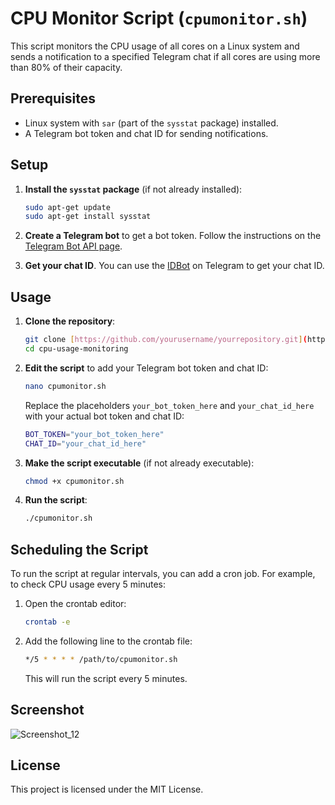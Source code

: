 # CPU Monitor Script (`cpumonitor.sh`)

This script monitors the CPU usage of all cores on a Linux system and sends a notification to a specified Telegram chat if all cores are using more than 80% of their capacity.

## Prerequisites

- Linux system with `sar` (part of the `sysstat` package) installed.
- A Telegram bot token and chat ID for sending notifications.

## Setup

1. **Install the `sysstat` package** (if not already installed):

    ```sh
    sudo apt-get update
    sudo apt-get install sysstat
    ```

2. **Create a Telegram bot** to get a bot token. Follow the instructions on the [Telegram Bot API page](https://core.telegram.org/bots).

3. **Get your chat ID**. You can use the [IDBot](https://telegram.me/myidbot) on Telegram to get your chat ID.

## Usage

1. **Clone the repository**:

    ```sh
    git clone [https://github.com/yourusername/yourrepository.git](https://github.com/mughu94/cpu-usage-monitoring.git)
    cd cpu-usage-monitoring
    ```

2. **Edit the script** to add your Telegram bot token and chat ID:

    ```sh
    nano cpumonitor.sh
    ```

    Replace the placeholders `your_bot_token_here` and `your_chat_id_here` with your actual bot token and chat ID:

    ```sh
    BOT_TOKEN="your_bot_token_here"
    CHAT_ID="your_chat_id_here"
    ```

3. **Make the script executable** (if not already executable):

    ```sh
    chmod +x cpumonitor.sh
    ```

4. **Run the script**:

    ```sh
    ./cpumonitor.sh
    ```

## Scheduling the Script

To run the script at regular intervals, you can add a cron job. For example, to check CPU usage every 5 minutes:

1. Open the crontab editor:

    ```sh
    crontab -e
    ```

2. Add the following line to the crontab file:

    ```sh
    */5 * * * * /path/to/cpumonitor.sh
    ```

    This will run the script every 5 minutes.

## Screenshot
![Screenshot_12](https://github.com/user-attachments/assets/506453ce-181a-4a00-a651-391e28e71930)


## License

This project is licensed under the MIT License.
